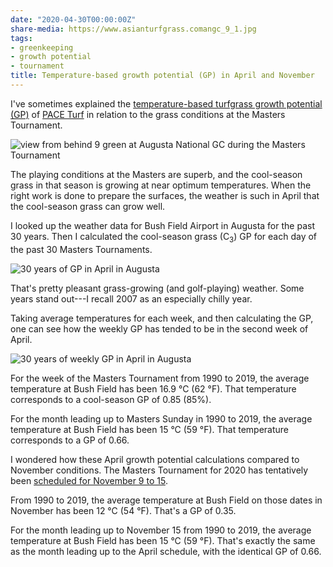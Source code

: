 ```yaml
---
date: "2020-04-30T00:00:00Z"
share-media: https://www.asianturfgrass.comangc_9_1.jpg
tags:
- greenkeeping
- growth potential
- tournament
title: Temperature-based growth potential (GP) in April and November
---
```


I've sometimes explained the [temperature-based turfgrass growth potential (GP)](https://www.blog.asianturfgrass.com/2014/07/number-between-1-0-using-the-turfgrass-growth-potential.html) of [PACE Turf](https://www.paceturf.org/) in relation to the grass conditions at the Masters Tournament.

![view from behind 9 green at Augusta National GC during the Masters Tournament](angc_9_1.jpg)

The playing conditions at the Masters are superb, and the cool-season grass in that season is growing at near optimum temperatures. When the right work is done to prepare the surfaces, the weather is such in April that the cool-season grass can grow well.

I looked up the weather data for Bush Field Airport in Augusta for the past 30 years. Then I calculated the cool-season grass (C<sub>3</sub>) GP for each day of the past 30 Masters Tournaments.

![30 years of GP in April in Augusta](bush_field_gp.png)

That's pretty pleasant grass-growing (and golf-playing) weather. Some years stand out---I recall 2007 as an especially chilly year.

Taking average temperatures for each week, and then calculating the GP, one can see how the weekly GP has tended to be in the second week of April.

![30 years of weekly GP in April in Augusta](bush_field_gp_weekly.png)

For the week of the Masters Tournament from 1990 to 2019, the average temperature at Bush Field has been 16.9 °C (62 °F). That temperature corresponds to a cool-season GP of 0.85 (85%). 

For the month leading up to Masters Sunday in 1990 to 2019, the average temperature at Bush Field has been 15 °C (59 °F). That temperature corresponds to a GP of 0.66.

I wondered how these April growth potential calculations compared to November conditions. The Masters Tournament for 2020 has tentatively been [scheduled for November 9 to 15](https://www.masters.com/en_US/news/articles/2020-04-06/2020_masters_targeting_november_915.html).

From 1990 to 2019, the average temperature at Bush Field on those dates in November has been 12 °C (54 °F). That's a GP of 0.35.

For the month leading up to November 15 from 1990 to 2019, the average temperature at Bush Field has been 15 °C (59 °F). That's exactly the same as the month leading up to the April schedule, with the identical GP of 0.66.
